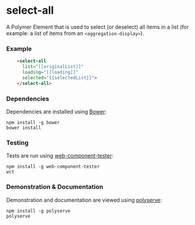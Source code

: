 # select-all

A Polymer Element that is used to select (or deselect) all items in a list (for example: a list of items from an `<aggregation-display>`).

### Example
```html
    <select-all
      list="[[originalList]]"
      loading="[[loading]]"
      selected="{{selectedList}}">
    </select-all>
```

### Dependencies

Dependencies are installed using [Bower](http://bower.io/):

    npm install -g bower
    bower install

### Testing

Tests are run using [web-component-tester](https://github.com/Polymer/web-component-tester):

    npm install -g web-component-tester
    wct

### Demonstration & Documentation

Demonstration and documentation are viewed using [polyserve](https://github.com/PolymerLabs/polyserve):

    npm install -g polyserve
    polyserve
